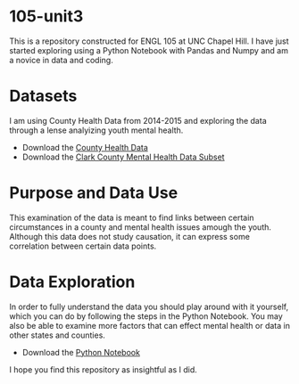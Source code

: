 # 105-unit3

This is a repository constructed for ENGL 105 at UNC Chapel Hill. I have just started exploring using a Python Notebook with Pandas and Numpy and am a novice in data and coding.

# Datasets

I am using County Health Data from 2014-2015 and exploring the data through a lense analyizing youth mental health.
 * Download the [County Health Data](https://uncch.instructure.com/courses/4844/files/1951168/download?download_frd=1)
 * Download the [Clark County Mental Health Data Subset](http://localhost:8888/files/Desktop/project%203/CCMH_subset.csv?_xsrf=2%7C5e9e8cca%7Cb246ebc6249e9be9447d8c8c8e42b139%7C1668006870)

# Purpose and Data Use

This examination of the data is meant to find links between certain circumstances in a county and mental health issues amough the youth. Although this data does not study causation, it can express some correlation between certain data points.

# Data Exploration

In order to fully understand the data you should play around with it yourself, which you can do by following the steps in the Python Notebook. You may also be able to examine more factors that can effect mental health or data in other states and counties.
 * Download the [Python Notebook](http://localhost:8888/files/Desktop/project%203/Feeder1Notebook.ipynb?_xsrf=2%7C5e9e8cca%7Cb246ebc6249e9be9447d8c8c8e42b139%7C1668006870)


I hope you find this repository as insightful as I did.
